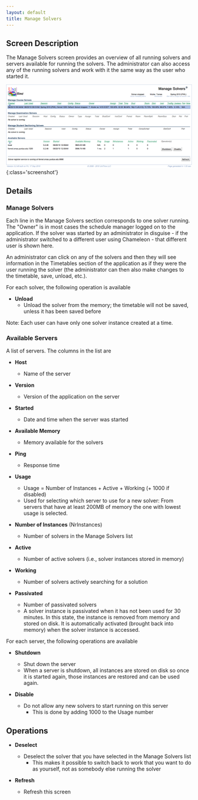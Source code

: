 ```yaml
---
layout: default
title: Manage Solvers
---
```



## Screen Description

The Manage Solvers screen provides an overview of all running solvers and servers available for running the solvers. The administrator can also access any of the running solvers and work with it the same way as the user who started it.

![Manage Solvers](images/manage-solvers-1.png){:class='screenshot'}

## Details

### Manage Solvers

Each line in the Manage Solvers section corresponds to one solver running. The "Owner" is in most cases the schedule manager logged on to the application. If the solver was started by an administrator in disguise - if the administrator switched to a different user using Chameleon - that different user is shown here.

An administrator can click on any of the solvers and then they will see information in the Timetables section of the application as if they were the user running the solver (the administrator can then also make changes to the timetable, save, unload, etc.).

For each solver, the following operation is available

* **Unload**
	* Unload the solver from the memory; the timetable will not be saved, unless it has been saved before

Note: Each user can have only one solver instance created at a time.

### Available Servers

A list of servers. The columns in the list are

* **Host**
	* Name of the server

* **Version**
	* Version of the application on the server

* **Started**
	* Date and time when the server was started

* **Available Memory**
	* Memory available for the solvers

* **Ping**
	* Response time

* **Usage**
	* Usage = Number of Instances + Active + Working (+ 1000 if disabled)
	* Used for selecting which server to use for a new solver: From servers that have at least 200MB of memory the one with lowest usage is selected.

* **Number of Instances** (NrInstances)
	* Number of solvers in the Manage Solvers list

* **Active**
	* Number of active solvers (i.e., solver instances stored in memory)

* **Working**
	* Number of solvers actively searching for a solution

* **Passivated**
	* Number of passivated solvers
	* A solver instance is passivated when it has not been used for 30 minutes. In this state, the instance is removed from memory and stored on disk. It is automatically activated (brought back into memory) when the solver instance is accessed.

For each server, the following operations are available

* **Shutdown**
	* Shut down the server
	* When a server is shutdown, all instances are stored on disk so once it is started again, those instances are restored and can be used again.

* **Disable**
	* Do not allow any new solvers to start running on this server
		* This is done by adding 1000 to the Usage number

## Operations

* **Deselect**
	* Deselect the solver that you have selected in the Manage Solvers list
		* This makes it possible to switch back to work that you want to do as yourself, not as somebody else running the solver

* **Refresh**
	* Refresh this screen
